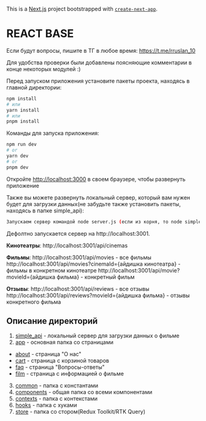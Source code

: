 This is a [Next.js](https://nextjs.org/) project bootstrapped with [`create-next-app`](https://github.com/vercel/next.js/tree/canary/packages/create-next-app).

# REACT BASE

Если будут вопросы, пишите в ТГ в любое время: https://t.me/rruslan_10

Для удобства проверки были добавлены поясняющие комментарии в конце некоторых модулей :)

Перед запуском приложения установите пакеты проекта, находясь в главной директории:

```bash
npm install
# или
yarn install
# или
pnpm install
```

Команды для запуска приложения:

```bash
npm run dev
# or
yarn dev
# or
pnpm dev
```

Откройте [http://localhost:3000](http://localhost:3000) в своем браузере, чтобы развернуть приложение

Также вы можете развернуть локальный сервер, который вам нужен будет для загрузки данных(не забудьте также установить пакеты, находясь в папке simple_api):

```bash
Запускаем сервер командой node server.js (если из корня, то node simple_api/server.js)
```

Дефолтно запускается сервер на http://localhost:3001.

**Кинотеатры**: http://localhost:3001/api/cinemas

**Фильмы**: http://localhost:3001/api/movies - все фильмы http://localhost:3001/api/movies?cinemaId={айдишка кинотеатра} - фильмы в конкретном кинотеатре http://localhost:3001/api/movie?movieId={айдишка фильма} - конкретный фильм

**Отзывы**: http://localhost:3001/api/reviews - все отзывы http://localhost:3001/api/reviews?movieId={айдишка фильма} - отзывы конкретного фильма

## Описание директорий

1. [simple_api](./simple_api) - локальный сервер для загрузки данных о фильме
2. [app](/src/app) - основная папка со страницами

- [about](/src/app/about) - страница "О нас"
- [cart](/src/app/cart) - страница с корзиной товаров
- [faq](/src/app/faq) - страница "Вопросы-ответы"
- [film](/src/app/film/%5Bid%5D) - страница с информацией о фильме

3.  [common](/src/common) - папка с константами
4.  [components](/src/components) - общая папка со всеми компонентами
5.  [contexts](/src/contexts) - папка с контекстами
6.  [hooks](/src/hooks) - папка с хуками
7.  [store](/src/store) - папка со стором(Redux Toolkit/RTK Query)
